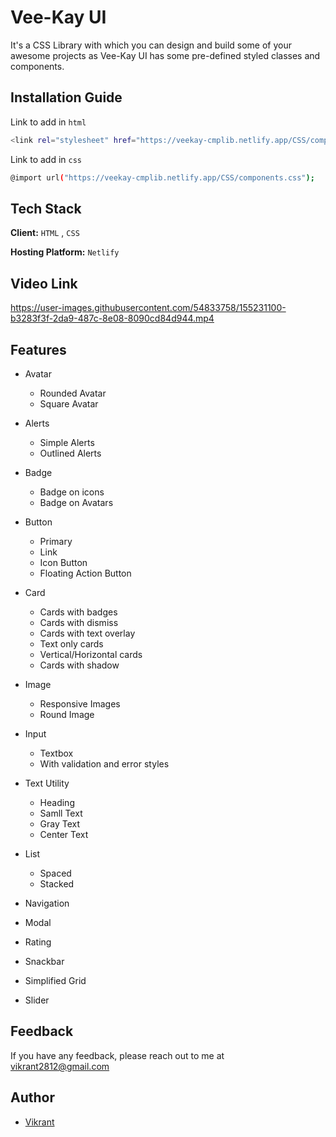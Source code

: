 
# Vee-Kay UI

It's a CSS Library with which you can design and build some of your awesome projects as Vee-Kay UI
has some pre-defined styled classes and components.


## Installation Guide

Link to add in `html`
```bash
<link rel="stylesheet" href="https://veekay-cmplib.netlify.app/CSS/components.css">
```

Link to add in `css`
```bash
@import url("https://veekay-cmplib.netlify.app/CSS/components.css");
```
## Tech Stack

**Client:** `HTML` , `CSS`

**Hosting Platform:** `Netlify`

## Video Link

https://user-images.githubusercontent.com/54833758/155231100-b3283f3f-2da9-487c-8e08-8090cd84d944.mp4

## Features

- Avatar
    - Rounded Avatar
    - Square Avatar

- Alerts
    - Simple Alerts
    - Outlined Alerts

- Badge
    - Badge on icons
    - Badge on Avatars

- Button
    - Primary
    - Link
    - Icon Button
    - Floating Action Button

- Card
    - Cards with badges
    - Cards with dismiss
    - Cards with text overlay
    - Text only cards
    - Vertical/Horizontal cards
    - Cards with shadow

- Image
    - Responsive Images
    - Round Image

- Input
    - Textbox
    - With validation and error styles

- Text Utility
    - Heading
    - Samll Text
    - Gray Text
    - Center Text

- List
    - Spaced
    - Stacked

- Navigation

- Modal

- Rating

- Snackbar

- Simplified Grid

- Slider


## Feedback

If you have any feedback, please reach out to me at vikrant2812@gmail.com


## Author

- [Vikrant ](https://github.com/vikrantkode)

